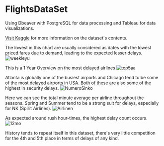 # FlightsDataSet
Using Dbeaver with PostgreSQL for data processing and Tableau for data visualizations.

[Visit Kaggle]([https://www.kaggle.com](https://www.kaggle.com/datasets/usdot/flight-delays)https://www.kaggle.com/datasets/usdot/flight-delays) for more information on the dataset's contents.

The lowest in this chart are usually considered as dates with the lowest priced fares due to demand, leading to the expected lesser delays.
![weekleyu](https://github.com/sysdeo/FlightsDataSet/assets/140428232/56e4624a-7ae6-4da5-9721-47c510502015)

This is a 1 Year Overview on the most delayed airlines
![top5aa](https://github.com/sysdeo/FlightsDataSet/assets/140428232/620a9958-a341-4520-ba63-c0c4a760bfb1)

Atlanta is globally one of the busiest airports and Chicago tend to be some of the most delayed airports in USA. Both of these are also some of the highest in security delays.
![NumeroSinko](https://github.com/sysdeo/FlightsDataSet/assets/140428232/cbf1d767-101d-4ec5-9bb2-9bc364cfae5c)

Here we can see the total minute average per airline throughout the seasons. Spring and Summer tend to be a strong suit for delays, especially for NK (Spirit Airlines).
![Airlinen](https://github.com/sysdeo/FlightsDataSet/assets/140428232/7f2e01b1-de51-4249-89ac-8d0585fd1c8f)

As expected around rush hour-times, the highest delay count occurs.
![12mo](https://github.com/sysdeo/FlightsDataSet/assets/140428232/bae740a8-4229-4403-8a64-950f904e4376)


History tends to repeat itself in this dataset, there's very little competition for the 4th and 5th place in terms of delays of any kind.

